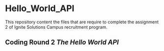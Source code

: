 # Hello_World_API
This repository content the files that are require to complete the assignment 2 of Ignite Solutions Campus recruitment program. 

## Coding Round 2 _**The Hello World API**_


